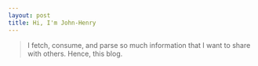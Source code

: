 ```yaml
---
layout: post
title: Hi, I'm John-Henry
---
```


> I fetch, consume, and parse so much information that I want to share with others. Hence, this blog.
